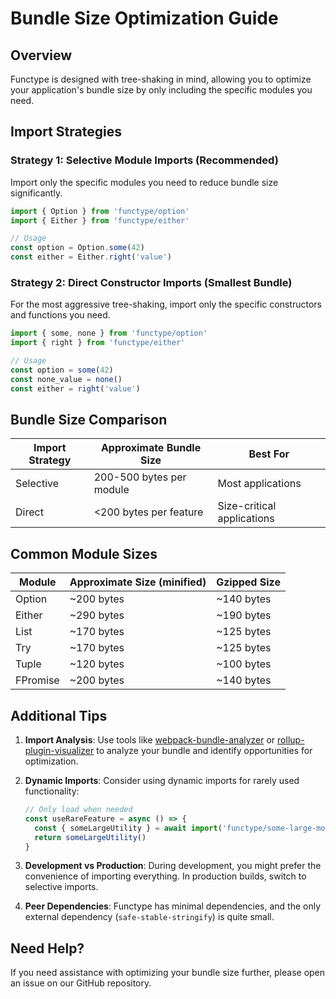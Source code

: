 # Bundle Size Optimization Guide

## Overview

Functype is designed with tree-shaking in mind, allowing you to optimize your application's bundle size by only including the specific modules you need.

## Import Strategies

### Strategy 1: Selective Module Imports (Recommended)

Import only the specific modules you need to reduce bundle size significantly.

```typescript
import { Option } from 'functype/option'
import { Either } from 'functype/either'

// Usage
const option = Option.some(42)
const either = Either.right('value')
```

### Strategy 2: Direct Constructor Imports (Smallest Bundle)

For the most aggressive tree-shaking, import only the specific constructors and functions you need.

```typescript
import { some, none } from 'functype/option'
import { right } from 'functype/either'

// Usage
const option = some(42)
const none_value = none()
const either = right('value')
```

## Bundle Size Comparison

| Import Strategy | Approximate Bundle Size | Best For |
|-----------------|-------------------------|----------|
| Selective       | 200-500 bytes per module | Most applications |
| Direct          | <200 bytes per feature  | Size-critical applications |

## Common Module Sizes

| Module    | Approximate Size (minified) | Gzipped Size |
|-----------|----------------------------|--------------|
| Option    | ~200 bytes                 | ~140 bytes   |
| Either    | ~290 bytes                 | ~190 bytes   |
| List      | ~170 bytes                 | ~125 bytes   |
| Try       | ~170 bytes                 | ~125 bytes   |
| Tuple     | ~120 bytes                 | ~100 bytes   |
| FPromise  | ~200 bytes                 | ~140 bytes   |

## Additional Tips

1. **Import Analysis**: Use tools like [webpack-bundle-analyzer](https://github.com/webpack-contrib/webpack-bundle-analyzer) or [rollup-plugin-visualizer](https://github.com/btd/rollup-plugin-visualizer) to analyze your bundle and identify opportunities for optimization.

2. **Dynamic Imports**: Consider using dynamic imports for rarely used functionality:
   ```typescript
   // Only load when needed
   const useRareFeature = async () => {
     const { someLargeUtility } = await import('functype/some-large-module')
     return someLargeUtility()
   }
   ```

3. **Development vs Production**: During development, you might prefer the convenience of importing everything. In production builds, switch to selective imports.

4. **Peer Dependencies**: Functype has minimal dependencies, and the only external dependency (`safe-stable-stringify`) is quite small.

## Need Help?

If you need assistance with optimizing your bundle size further, please open an issue on our GitHub repository.